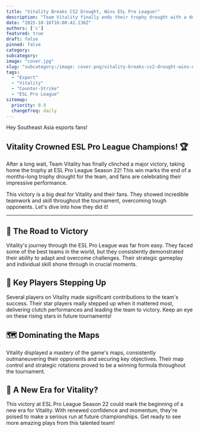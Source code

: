```yaml
---
title: "Vitality Breaks CS2 Drought, Wins ESL Pro League!"
description: "Team Vitality finally ends their trophy drought with a dominant victory at ESL Pro League Season 22."
date: "2025-10-16T16:00:42.136Z"
authors: ['c']
featured: true
draft: false
pinned: false
category:
subcategory:
image: "cover.jpg"
slug: "subcategory:/image: cover.png/vitality-breaks-cs2-drought-wins-esl-pro-league"
tags:
  - "Esport"
  - "Vitality"
  - "Counter-Strike"
  - "ESL Pro League"
sitemap:
  priority: 0.9
  changefreq: daily
---
```


Hey Southeast Asia esports fans!

## Vitality Crowned ESL Pro League Champions! 🏆

After a long wait, Team Vitality has finally clinched a major victory, taking home the trophy at ESL Pro League Season 22! This win marks the end of a months-long trophy drought for the team, and fans are celebrating their impressive performance.

This victory is a big deal for Vitality and their fans. They showed incredible teamwork and skill throughout the tournament, overcoming tough opponents. Let's dive into how they did it!

---

## 🐝 The Road to Victory

Vitality's journey through the ESL Pro League was far from easy. They faced some of the best teams in the world, but they consistently demonstrated their ability to adapt and overcome challenges. Their strategic gameplay and individual skill shone through in crucial moments.

## 💪 Key Players Stepping Up

Several players on Vitality made significant contributions to the team's success. Their star players really stepped up when it mattered most, delivering clutch performances and leading the team to victory. Keep an eye on these rising stars in future tournaments!

## 🗺️ Dominating the Maps

Vitality displayed a mastery of the game's maps, consistently outmaneuvering their opponents and securing key objectives. Their map control and strategic rotations proved to be a winning formula throughout the tournament.

## 🎉 A New Era for Vitality?

This victory at ESL Pro League Season 22 could mark the beginning of a new era for Vitality. With renewed confidence and momentum, they're poised to make a serious run at future championships. Get ready to see more amazing plays from this talented team!